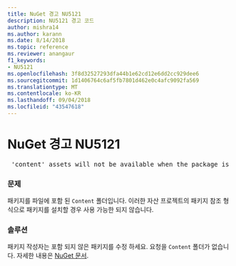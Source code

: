 ```yaml
---
title: NuGet 경고 NU5121
description: NU5121 경고 코드
author: mishra14
ms.author: karann
ms.date: 8/14/2018
ms.topic: reference
ms.reviewer: anangaur
f1_keywords:
- NU5121
ms.openlocfilehash: 3f8d32527293dfa44b1e62cd12e6dd2cc929dee6
ms.sourcegitcommit: 1d1406764c6af5fb7801d462e0c4afc9092fa569
ms.translationtype: MT
ms.contentlocale: ko-KR
ms.lasthandoff: 09/04/2018
ms.locfileid: "43547618"
---
```

# <a name="nuget-warning-nu5121"></a>NuGet 경고 NU5121
<pre> 'content' assets will not be available when the package is installed after the migration.</pre>

### <a name="issue"></a>문제

패키지를 파일에 포함 된 `Content` 폴더입니다. 이러한 자산 프로젝트의 패키지 참조 형식으로 패키지를 설치할 경우 사용 가능한 되지 않습니다.


### <a name="solution"></a>솔루션

패키지 작성자는 포함 되지 않은 패키지를 수정 하세요. 요청을 `Content` 폴더가 없습니다. 자세한 내용은 [NuGet 문서](https://docs.microsoft.com/en-us/nuget/reference/migrate-packages-config-to-package-reference).

